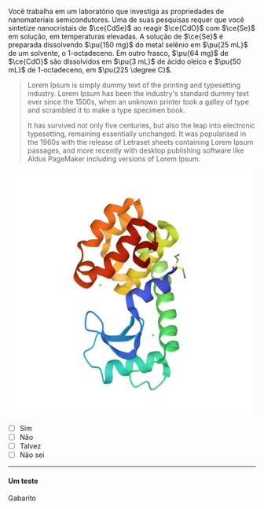 Você trabalha em um laboratório que investiga as propriedades de nanomateriais semicondutores. Uma de suas pesquisas requer que você sintetize nanocristais de $\ce{CdSe}$ ao reagir $\ce{CdO}$ com $\ce{Se}$ em solução, em temperaturas elevadas. A solução de $\ce{Se}$ é preparada dissolvendo $\pu{150 mg}$ do metal selênio em $\pu{25 mL}$ de um solvente, o 1-octadeceno. Em outro frasco, $\pu{64 mg}$ de $\ce{CdO}$ são dissolvidos em $\pu{3 mL}$ de ácido oleico e $\pu{50 mL}$ de 1-octadeceno, em $\pu{225 \degree C}$.

> Lorem Ipsum is simply dummy text of the printing and typesetting industry. Lorem Ipsum has been the industry's standard dummy text ever since the 1500s, when an unknown printer took a galley of type and scrambled it to make a type specimen book. 
> 
> It has survived not only five centuries, but also the leap into electronic typesetting, remaining essentially unchanged. It was popularised in the 1960s with the release of Letraset sheets containing Lorem Ipsum passages, and more recently with desktop publishing software like Aldus PageMaker including versions of Lorem Ipsum.

![c](protein.jpeg)

- [ ] Sim
- [ ] Não
- [ ] Talvez
- [ ] Não sei

---

#### Um teste

Gabarito
